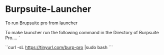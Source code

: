 # Burpsuite-Launcher
To run Brupsuite pro from launcher 


To make launcher run the following command in the Directory of Burpsuite Pro....
`

``curl -sL https://tinyurl.com/burp-pro |sudo bash ```
